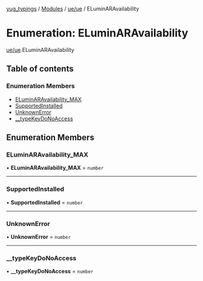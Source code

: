 [yug_typings](../README.md) / [Modules](../modules.md) / [ue/ue](../modules/ue_ue.md) / ELuminARAvailability

# Enumeration: ELuminARAvailability

[ue/ue](../modules/ue_ue.md).ELuminARAvailability

## Table of contents

### Enumeration Members

- [ELuminARAvailability\_MAX](ue_ue.ELuminARAvailability.md#eluminaravailability_max)
- [SupportedInstalled](ue_ue.ELuminARAvailability.md#supportedinstalled)
- [UnknownError](ue_ue.ELuminARAvailability.md#unknownerror)
- [\_\_typeKeyDoNoAccess](ue_ue.ELuminARAvailability.md#__typekeydonoaccess)

## Enumeration Members

### ELuminARAvailability\_MAX

• **ELuminARAvailability\_MAX** = `number`

___

### SupportedInstalled

• **SupportedInstalled** = `number`

___

### UnknownError

• **UnknownError** = `number`

___

### \_\_typeKeyDoNoAccess

• **\_\_typeKeyDoNoAccess** = `number`
